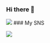 ### Hi there 👋
<img src="https://img.shields.io/badge/-FF9900?&logo=CodeProject&logoColor=white&size=15"/></a> ### My SNS

<a href="https://www.instagram.com/aepp_y__/" target="_blank"><img src="https://img.shields.io/badge/Instagram-E4405F?style=for-the-badge&logo=Instagram&logoColor=white"/></a>

<!--
**carrier1269/carrier1269** is a ✨ _special_ ✨ repository because its `README.md` (this file) appears on your GitHub profile.

Here are some ideas to get you started:

- 🔭 I’m currently working on ...
- 🌱 I’m currently learning ...
- 👯 I’m looking to collaborate on ...
- 🤔 I’m looking for help with ...
- 💬 Ask me about ...
- 📫 How to reach me: ...
- 😄 Pronouns: ...
- ⚡ Fun fact: ...
-->
